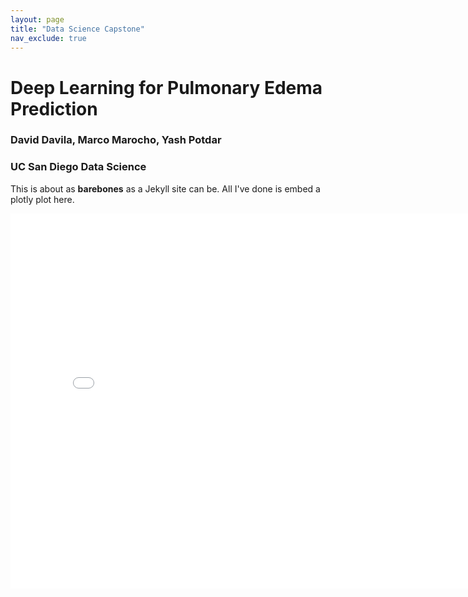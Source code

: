 ```yaml
---
layout: page
title: "Data Science Capstone"
nav_exclude: true
---
```


# Deep Learning for Pulmonary Edema Prediction

### David Davila, Marco Marocho, Yash Potdar
### UC San Diego Data Science

This is about as **barebones** as a Jekyll site can be. All I've done is embed a plotly plot here.

<iframe src="assets/example-map.html" width=800 height=600 frameBorder=0></iframe>

